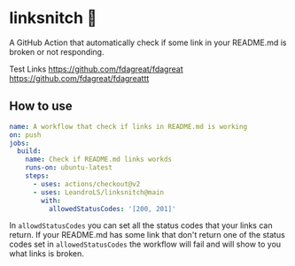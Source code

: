 # linksnitch 🔗

A GitHub Action that automatically check if some link in your README.md is broken or not responding.

Test Links
https://github.com/fdagreat/fdagreat 
https://github.com/fdagreat/fdagreattt

## How to use
```yml
name: A workflow that check if links in README.md is working
on: push
jobs:
  build:
    name: Check if README.md links workds
    runs-on: ubuntu-latest
    steps:
      - uses: actions/checkout@v2
      - uses: LeandroLS/linksnitch@main
        with:
          allowedStatusCodes: '[200, 201]'
```
In `allowdStatusCodes` you can set all the status codes that your links can return. If your README.md has some link that don't return one of the status codes set in `allowedStatusCodes` the workflow will fail and will show to you what links is broken.
